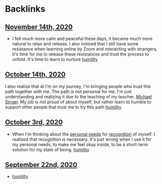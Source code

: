 
# Backlinks
## [November 14th, 2020](<November 14th, 2020.md>)
- I felt much more calm and peaceful these days, it became much more natural to relax and release. I also noticed that I still have some resistance when learning online by Zoom and interacting with strangers, it's time for me to release these resistances and trust the process to unfold. It's time to learn to nurture [humility](<humility.md>)

## [October 14th, 2020](<October 14th, 2020.md>)
I also realize that at I'm on my journey, I'm bringing people who trust this path together with me. The path is not personal for me, I'm just understanding and realizing it due to the teaching of my teacher, [Michael Singer](<Michael Singer.md>). My job is not proud of about myself, but rather learn to humble to support other people that trust me to try this path [humility](<humility.md>).

## [October 3rd, 2020](<October 3rd, 2020.md>)
- When I'm thinking about the [personal needs](<personal needs.md>) for [recognition](<recognition.md>) of myself. I realized that recognition is necessary. It's just wrong when I use it for my personal needs, to make me feel okay inside, to be a short-term solution for my state of being. [humility](<humility.md>)

## [September 22nd, 2020](<September 22nd, 2020.md>)
- [humility](<humility.md>)

